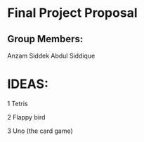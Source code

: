 # Final Project Proposal

## Group Members:

Anzam Siddek
Abdul Siddique

# IDEAS:

1 Tetris

2 Flappy bird

3 Uno (the card game)

